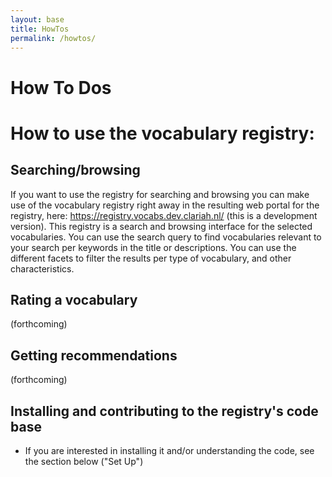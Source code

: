 ```yaml
---
layout: base
title: HowTos
permalink: /howtos/
---
```


# How To Dos

# How to use the vocabulary registry:
## Searching/browsing
If you want to use the registry for searching and browsing you can make use of the vocabulary registry right away in the resulting web portal for the registry, here: https://registry.vocabs.dev.clariah.nl/ (this is a development version). This registry is a search and browsing interface for the selected vocabularies. You can use the search query to find vocabularies relevant to your search per keywords in the title or descriptions. You can use the different facets to filter the results per type of vocabulary, and other characteristics.
## Rating a vocabulary
(forthcoming)
## Getting recommendations
(forthcoming)
## Installing and contributing to the registry's code base
- If you are interested in installing it and/or understanding the code, see the section below ("Set Up")
